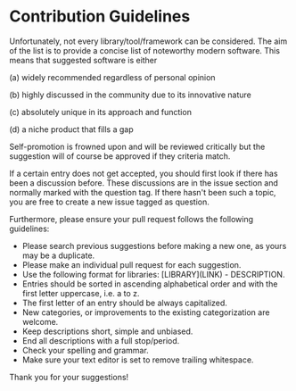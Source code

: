 # Contribution Guidelines

Unfortunately, not every library/tool/framework can be considered. The aim of the list is to provide a concise list of noteworthy modern software. This means that suggested software is either

(a) widely recommended regardless of personal opinion

(b) highly discussed in the community due to its innovative nature

(c) absolutely unique in its approach and function

(d) a niche product that fills a gap

Self-promotion is frowned upon and will be reviewed critically but the suggestion will of course be approved if they criteria match.

If a certain entry does not get accepted, you should first look if there has been a discussion before. These discussions are in the issue section and normally marked with the question tag. If there hasn't been such a topic, you are free to create a new issue tagged as question.


Furthermore, please ensure your pull request follows the following guidelines:

* Please search previous suggestions before making a new one, as yours may be a duplicate.
* Please make an individual pull request for each suggestion.
* Use the following format for libraries: \[LIBRARY\]\(LINK\) - DESCRIPTION.
* Entries should be sorted in ascending alphabetical order and with the first letter uppercase, i.e. a to z.
* The first letter of an entry should be always capitalized.
* New categories, or improvements to the existing categorization are welcome.
* Keep descriptions short, simple and unbiased.
* End all descriptions with a full stop/period.
* Check your spelling and grammar.
* Make sure your text editor is set to remove trailing whitespace.

Thank you for your suggestions!
